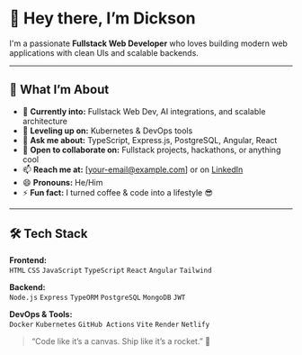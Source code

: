 # 👋 Hey there, I’m Dickson

I'm a passionate **Fullstack Web Developer** who loves building modern web applications with clean UIs and scalable backends.

---

## 🚀 What I’m About

- 👀 **Currently into:** Fullstack Web Dev, AI integrations, and scalable architecture  
- 🌱 **Leveling up on:** Kubernetes & DevOps tools  
- 💬 **Ask me about:** TypeScript, Express.js, PostgreSQL, Angular, React  
- 💞️ **Open to collaborate on:** Fullstack projects, hackathons, or anything cool  
- 📫 **Reach me at:** [your-email@example.com] or on [LinkedIn](https://linkedin.com/in/your-profile)  
- 😄 **Pronouns:** He/Him  
- ⚡ **Fun fact:** I turned coffee & code into a lifestyle 😎

---

## 🛠️ Tech Stack

**Frontend:**  
`HTML` `CSS` `JavaScript` `TypeScript` `React` `Angular` `Tailwind`

**Backend:**  
`Node.js` `Express` `TypeORM` `PostgreSQL` `MongoDB` `JWT`

**DevOps & Tools:**  
`Docker` `Kubernetes` `GitHub Actions` `Vite` `Render` `Netlify`


> “Code like it’s a canvas. Ship like it’s a rocket.” 🚀
